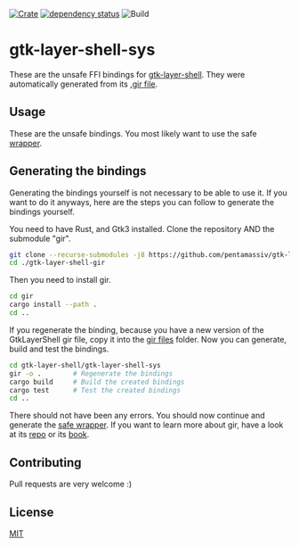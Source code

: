 [![Crate](https://img.shields.io/crates/v/gtk-layer-shell-sys.svg)](https://crates.io/crates/gtk-layer-shell-sys)
[![dependency status](https://deps.rs/repo/github/pentamassiv/gtk-layer-shell-gir/tree/master/gtk-layer-shell/gtk-layer-shell-sys/status.svg)](https://deps.rs/repo/github/pentamassiv/gtk-layer-shell-gir/tree/master/gtk-layer-shell/gtk-layer-shell-sys)
![Build](https://github.com/pentamassiv/gtk-layer-shell-gir/workflows/Build/badge.svg)

# gtk-layer-shell-sys
These are the unsafe FFI bindings for [gtk-layer-shell](https://github.com/wmww/gtk-layer-shell). They were automatically generated from its [.gir file](../../gir-files/GtkLayerShell-0.1.gir).

## Usage
These are the unsafe bindings. You most likely want to use the safe [wrapper](..).

## Generating the bindings
Generating the bindings yourself is not necessary to be able to use it. If you want to do it anyways, here are the steps you can follow to generate the bindings yourself.

You need to have Rust, and Gtk3 installed. Clone the repository AND the submodule "gir".
```bash
git clone --recurse-submodules -j8 https://github.com/pentamassiv/gtk-layer-shell-gir.git
cd ./gtk-layer-shell-gir
```
Then you need to install gir.
```bash
cd gir
cargo install --path .
cd ..
```
If you regenerate the binding, because you have a new version of the GtkLayerShell gir file, copy it into the [gir files](../../gir-files) folder.
Now you can generate, build and test the bindings.
```bash
cd gtk-layer-shell/gtk-layer-shell-sys
gir -o .        # Regenerate the bindings
cargo build     # Build the created bindings
cargo test      # Test the created bindings
cd ..
```

There should not have been any errors. You should now continue and generate the [safe wrapper](../README.md#generating-the-wrapper).
If you want to learn more about gir, have a look at its [repo](https://github.com/gtk-rs/gir) or its [book](https://gtk-rs.org/gir/book/).

## Contributing
Pull requests are very welcome :)

## License
[MIT](https://choosealicense.com/licenses/mit/)
